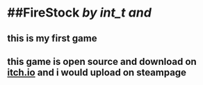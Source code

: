 ##FireStock _by int_t and_
=
this is my first game
-

this game is open source and download on [itch.io](https://int-t.itch.io/firestock) and i would upload on steampage
-



